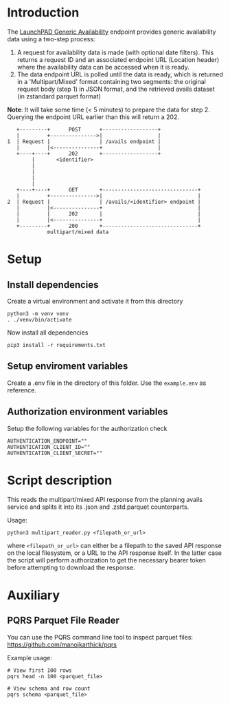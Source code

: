 # Introduction

The [LaunchPAD Generic Availability](https://app.swaggerhub.com/apis/Clear-Channel/opendirect-core/1.0.0#/Planning%20Availability/post_avails) endpoint provides generic availability data using a two-step process:

1. A request for availability data is made (with optional date filters). This returns a request ID and an associated endpoint URL 
(Location header) where the availability data can be accessed when it is 
ready.
2. The data endpoint URL is polled until the data is ready, which is returned in a 'Multipart/Mixed' format containing two segments: 
the original request body (step 1) in JSON format, and the retrieved avails 
dataset (in zstandard parquet format)

**Note**: It will take some time (< 5 minutes) to prepare the data for step 2. Querying the endpoint URL earlier than this will 
return a 202. 

```
   +---------+      POST      +------------------+
   |         +--------------->|                  |
1  | Request |                | /avails endpoint |
   |         |<---------------+                  |
   +----+----+      202       +------------------+
        |       <identifier>
        |
        |
        |
        |
   +----+----+      GET       +-------------------------------+
   |         +--------------->|                               |
2  | Request |                | /avails/<identifier> endpoint |
   |         |<---------------+                               |
   |         |      202       |                               |
   |         |<---------------+                               |
   +---------+      200       +-------------------------------+
             multipart/mixed data
```
      

# Setup

## Install dependencies

Create a virtual environment and activate it from this directory

```
python3 -m venv venv
. ./venv/bin/activate
```

Now install all dependencies

```
pip3 install -r requirements.txt
```

## Setup enviroment variables

Create a .env file in the directory of this folder. Use the `example.env` as reference.

## Authorization environment variables

Setup the following variables for the authorization check

```
AUTHENTICATION_ENDPOINT=""
AUTHENTICATION_CLIENT_ID=""
AUTHENTICATION_CLIENT_SECRET=""
```

# Script description

This reads the multipart/mixed API response from the planning avails service and splits it into its .json and .zstd.parquet counterparts.

Usage:

```
python3 multipart_reader.py <filepath_or_url>
```

where `<filepath_or_url>` can either be a filepath to the saved API response on the local filesystem, or a URL to the API response itself. In the latter case the script will perform authorization to get the necessary bearer token before attempting to download the response.

# Auxiliary

## PQRS Parquet File Reader

You can use the PQRS command line tool to inspect parquet files: https://github.com/manojkarthick/pqrs

Example usage:

```
# View first 100 rows
pqrs head -n 100 <parquet_file>

# View schema and row count
pqrs schema <parquet_file>
```
